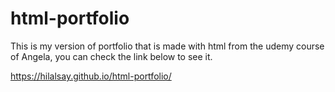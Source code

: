 # html-portfolio
This is my version of portfolio that is made with html from the udemy course of Angela, you can check the link below to see it. 

https://hilalsay.github.io/html-portfolio/
